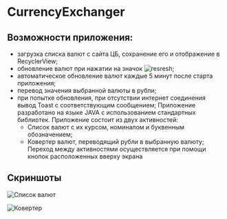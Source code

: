 # CurrencyExchanger
## Возможности приложения:  
*  загрузка списка валют с сайта ЦБ, сохранение его и отображение в RecyclerView;
*  обновление валют при нажатии на значок ![resresh](https://user-images.githubusercontent.com/25653655/93694239-0af47f00-fb12-11ea-852d-490848bcf41c.png);
*  автоматическое обновление валют каждые 5 минут после старта приложения; 
*  перевод значения выбранной валюты в рубли;
*  при попытке обновления, при отсутствии интернет соединения вывод Toast с соответствующим сообщением;
Приложение разработано на языке JAVA c использованием стандартных библиотек.
Приложение состоит из двух активностей:
   * Список валют с их курсом, номиналом и буквенным обозначением;
   * Ковертер валют, переводящий рубли в выбранную валюту;
Переход между активностями осуществляется при помощи кнопок расположенных вверху экрана
## Скриншоты
![Список валют](https://user-images.githubusercontent.com/94065162/150693798-6902bde5-2002-4ee0-b011-a9626e107d6a.jpg)

![Ковертер](https://user-images.githubusercontent.com/94065162/150693857-378602bd-49b3-4933-b037-739485490549.jpg)



